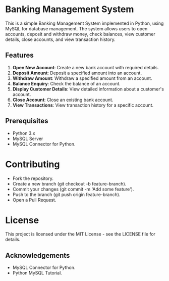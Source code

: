 # Banking Management System

This is a simple Banking Management System implemented in Python, using MySQL for database management. The system allows users to open accounts, deposit and withdraw money, check balances, view customer details, close accounts, and view transaction history.

## Features

1. **Open New Account**: Create a new bank account with required details.
2. **Deposit Amount**: Deposit a specified amount into an account.
3. **Withdraw Amount**: Withdraw a specified amount from an account.
4. **Balance Enquiry**: Check the balance of an account.
5. **Display Customer Details**: View detailed information about a customer's account.
6. **Close Account**: Close an existing bank account.
7. **View Transactions**: View transaction history for a specific account.

## Prerequisites

- Python 3.x
- MySQL Server
- MySQL Connector for Python.

# Contributing
- Fork the repository.
- Create a new branch (git checkout -b feature-branch).
- Commit your changes (git commit -m 'Add some feature').
- Push to the branch (git push origin feature-branch).
- Open a Pull Request.

# License
This project is licensed under the MIT License - see the LICENSE file for details.

## Acknowledgements
- MySQL Connector for Python.
- Python MySQL Tutorial.
